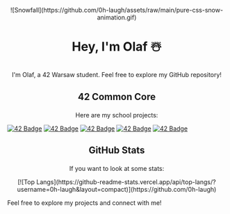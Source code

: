 <p align="center">![Snowfall](https://github.com/0h-laugh/assets/raw/main/pure-css-snow-animation.gif)</p>

# <p align="center">Hey, I'm Olaf ☃️</p>

<p align="center">I'm Olaf, a 42 Warsaw student. Feel free to explore my GitHub repository!</p>

## <p align="center">42 Common Core</p>
<p align="center">Here are my school projects:</p>

[![42 Badge](https://img.shields.io/badge/42-Student-blue)](https://www.42.fr/)
[![42 Badge](https://img.shields.io/badge/42-Project%201-blue)](https://github.com/mcombeau/project1)
[![42 Badge](https://img.shields.io/badge/42-Project%202-blue)](https://github.com/mcombeau/project2)
[![42 Badge](https://img.shields.io/badge/42-Project%203-blue)](https://github.com/mcombeau/project3)
[![42 Badge](https://img.shields.io/badge/42-Project%204-blue)](https://github.com/mcombeau/project4)

## <p align="center">GitHub Stats</p>
<p align="center">If you want to look at some stats:</p>

<p align="center">[![Top Langs](https://github-readme-stats.vercel.app/api/top-langs/?username=0h-laugh&layout=compact)](https://github.com/0h-laugh)</p>

Feel free to explore my projects and connect with me!
